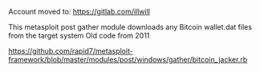 Account moved to: https://gitlab.com/illwill 



This metasploit post gather module downloads any Bitcoin wallet.dat files from the target system
Old code from 2011

https://github.com/rapid7/metasploit-framework/blob/master/modules/post/windows/gather/bitcoin_jacker.rb
